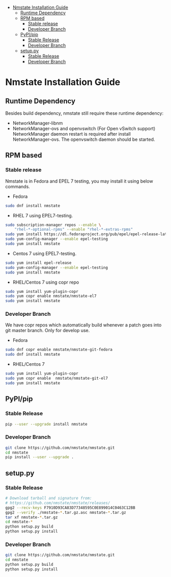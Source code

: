 <!-- vim-markdown-toc GFM -->

* [Nmstate Installation Guide](#nmstate-installation-guide)
    * [Runtime Dependency](#runtime-dependency)
    * [RPM based](#rpm-based)
        * [Stable release](#stable-release)
        * [Developer Branch](#developer-branch)
    * [PyPI/pip](#pypipip)
        * [Stable Release](#stable-release-1)
        * [Developer Branch](#developer-branch-1)
    * [setup.py](#setuppy)
        * [Stable Release](#stable-release-2)
        * [Developer Branch](#developer-branch-2)

<!-- vim-markdown-toc -->

# Nmstate Installation Guide

## Runtime Dependency

Besides build dependency, nmstate still require these runtime dependency:

 * NetworkManager-libnm
 * NetworkManager-ovs and openvswitch (For Open vSwitch support)
   NetworkManager daemon restart is required after install NetworkManager-ovs.
   The openvswitch daemon should be started.

## RPM based

### Stable release

Nmstate is in Fedora and EPEL 7 testing, you may install it using below
commands.

 * Fedora
```bash
sudo dnf install nmstate
```

 * RHEL 7 using EPEL7-testing.

```bash
sudo subscription-manager repos --enable \
    "rhel-*-optional-rpms" --enable "rhel-*-extras-rpms"
sudo yum install https://dl.fedoraproject.org/pub/epel/epel-release-latest-7.noarch.rpm
sudo yum-config-manager --enable epel-testing
sudo yum install nmstate
```

 * Centos 7 using EPEL7-testing.

```bash
sudo yum install epel-release
sudo yum-config-manager --enable epel-testing
sudo yum install nmstate
```

 * RHEL/Centos 7 using copr repo

```bash
sudo yum install yum-plugin-copr
sudo yum copr enable nmstate/nmstate-el7
sudo yum install nmstate
```

### Developer Branch
We have copr repos which automatically build whenever a patch goes into
git master branch. Only for develop use.

 * Fedora

```bash
sudo dnf copr enable nmstate/nmstate-git-fedora
sudo dnf install nmstate
```

 * RHEL/Centos 7

```bash
sudo yum install yum-plugin-copr
sudo yum copr enable  nmstate/nmstate-git-el7
sudo yum install nmstate
```

## PyPI/pip

### Stable Release

```bash
pip --user --upgrade install nmstate
```

### Developer Branch

```bash
git clone https://github.com/nmstate/nmstate.git
cd nmstate
pip install --user --upgrade .
```

## setup.py

### Stable Release

```bash
# Download tarball and signature from:
# https://github.com/nmstate/nmstate/releases/
gpg2 --recv-keys F7910D93CA83D77348595C0E899014C0463C12BB
gpg2 --verify ./nmstate-*.tar.gz.asc nmstate-*.tar.gz
tar xf nmstate-*.tar.gz
cd nmstate-*
python setup.py build
python setup.py install
```

### Developer Branch

```bash
git clone https://github.com/nmstate/nmstate.git
cd nmstate
python setup.py build
python setup.py install
```
